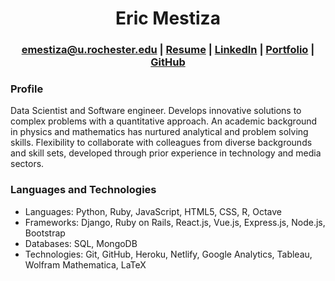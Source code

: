 # <div align="center"> Eric Mestiza </div>
### <div align="center"> emestiza@u.rochester.edu | [Resume](https://gist.github.com/emestiza/2bc77620288dae1e7b9d71e22a8e568a#eric-mestiza) | [LinkedIn](https://www.linkedin.com/in/eric-mestiza) | [Portfolio](https://emestiza.github.io) | [GitHub](https://github.com/emestiza) </div>

### Profile
Data Scientist and Software engineer. Develops innovative solutions to complex problems with a quantitative approach. An academic background in physics and mathematics has nurtured analytical and problem solving skills. Flexibility to collaborate with colleagues from diverse backgrounds and skill sets, developed through prior experience in technology and media sectors.

### Languages and Technologies
* Languages: Python, Ruby, JavaScript, HTML5, CSS, R, Octave
* Frameworks: Django, Ruby on Rails, React.js, Vue.js, Express.js, Node.js, Bootstrap
* Databases: SQL, MongoDB
* Technologies: Git, GitHub, Heroku, Netlify, Google Analytics, Tableau, Wolfram Mathematica, LaTeX
